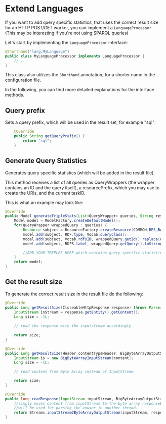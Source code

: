 # Extend Languages

If you want to add query specific statistics, that uses the correct result size for an HTTP POST/GET worker, you can implement a `LanguageProcessor`.
(This may be interesting if you're not using SPARQL queries)

Let's start by implementing the `LanguageProcessor` interface: 

```java
@Shorthand("lang.MyLanguage")
public class MyLanguageProcessor implements LanguageProcessor { 
    // ... 
}
```

This class also utilizes the `Shorthand` annotation, for a shorter name in the configuration file.

In the following, you can find more detailed explanations for the interface methods.

## Query prefix

Sets a query prefix, which will be used in the result set, for example "sql":

```java
    @Override
    public String getQueryPrefix() {
    	return "sql";
    }
```

## Generate Query Statistics

Generates query specific statistics (which will be added in the result file).

This method receives a list of all queries as QueryWrappers (the wrapper contains an ID and the query itself), a resourcePrefix, which you may use to create the URIs, and the current taskID.

This is what an example may look like:

```java
@Override
public Model generateTripleStats(List<QueryWrapper> queries, String resourcePrefix, String taskID) {
    Model model = ModelFactory.createDefaultModel();
    for(QueryWrapper wrappedQuery : queries) {
        Resource subject = ResourceFactory.createResource(COMMON.RES_BASE_URI + resourcePrefix + "/" + wrappedQuery.getId());
        model.add(subject, RDF.type, Vocab.queryClass);
        model.add(subject, Vocab.rdfsID, wrappedQuery.getId().replace(queryPrefix, "").replace("sql", ""));
        model.add(subject, RDFS.label, wrappedQuery.getQuery().toString());

        //ADD YOUR TRIPLES HERE which contains query specific statistics
    }
    return model;
}
```

## Get the result size

To generate the correct result size in the result file do the following:

```java
@Override
public Long getResultSize(CloseableHttpResponse response) throws ParserConfigurationException, SAXException, ParseException, IOException {    
    InputStream inStream = response.getEntity().getContent();
    Long size = -1L;
    
    // read the response with the inputstream accordingly
        
    return size;
}

@Override
public Long getResultSize(Header contentTypeHeader, BigByteArrayOutputStream content) throws ParserConfigurationException, SAXException, ParseException, IOException {
    InputStream is = new BigByteArrayInputStream(content);
    Long size = -1L;
    
    // read content from Byte Array instead of InputStream

    return size;
}

@Override
public long readResponse(InputStream inputStream, BigByteArrayOutputStream responseBody) throws IOException {
    //simply moves content from inputStream to the byte array responseBody and returns the size;
    //will be used for parsing the anwser in another thread.
    return Streams.inputStream2ByteArrayOutputStream(inputStream, responseBody);
}
```

